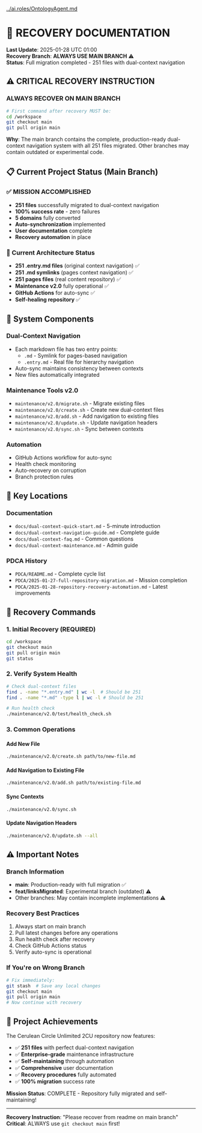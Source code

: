 [../ai.roles/OntologyAgent.md](../ai.roles/OntologyAgent.md)

# 🔄 **RECOVERY DOCUMENTATION**

**Last Update**: 2025-01-28 UTC 01:00  
**Recovery Branch**: **ALWAYS USE MAIN BRANCH** ⚠️  
**Status**: Full migration completed - 251 files with dual-context navigation

## **⚠️ CRITICAL RECOVERY INSTRUCTION**

### **ALWAYS RECOVER ON MAIN BRANCH**
```bash
# First command after recovery MUST be:
cd /workspace
git checkout main
git pull origin main
```

**Why**: The main branch contains the complete, production-ready dual-context navigation system with all 251 files migrated. Other branches may contain outdated or experimental code.

## **📋 Current Project Status (Main Branch)**

### **✅ MISSION ACCOMPLISHED**
- **251 files** successfully migrated to dual-context navigation
- **100% success rate** - zero failures
- **5 domains** fully converted
- **Auto-synchronization** implemented
- **User documentation** complete
- **Recovery automation** in place

### **🎯 Current Architecture Status**
- **251 .entry.md files** (original context navigation) ✅
- **251 .md symlinks** (pages context navigation) ✅  
- **251 pages files** (real content repository) ✅
- **Maintenance v2.0** fully operational ✅
- **GitHub Actions** for auto-sync ✅
- **Self-healing repository** ✅

## **🔧 System Components**

### **Dual-Context Navigation**
- Each markdown file has two entry points:
  - `.md` - Symlink for pages-based navigation
  - `.entry.md` - Real file for hierarchy navigation
- Auto-sync maintains consistency between contexts
- New files automatically integrated

### **Maintenance Tools v2.0**
- `maintenance/v2.0/migrate.sh` - Migrate existing files
- `maintenance/v2.0/create.sh` - Create new dual-context files
- `maintenance/v2.0/add.sh` - Add navigation to existing files
- `maintenance/v2.0/update.sh` - Update navigation headers
- `maintenance/v2.0/sync.sh` - Sync between contexts

### **Automation**
- GitHub Actions workflow for auto-sync
- Health check monitoring
- Auto-recovery on corruption
- Branch protection rules

## **📁 Key Locations**

### **Documentation**
- `docs/dual-context-quick-start.md` - 5-minute introduction
- `docs/dual-context-navigation-guide.md` - Complete guide
- `docs/dual-context-faq.md` - Common questions
- `docs/dual-context-maintenance.md` - Admin guide

### **PDCA History**
- `PDCA/README.md` - Complete cycle list
- `PDCA/2025-01-27-full-repository-migration.md` - Mission completion
- `PDCA/2025-01-28-repository-recovery-automation.md` - Latest improvements

## **🎯 Recovery Commands**

### **1. Initial Recovery (REQUIRED)**
```bash
cd /workspace
git checkout main
git pull origin main
git status
```

### **2. Verify System Health**
```bash
# Check dual-context files
find . -name "*.entry.md" | wc -l  # Should be 251
find . -name "*.md" -type l | wc -l # Should be 251

# Run health check
./maintenance/v2.0/test/health_check.sh
```

### **3. Common Operations**

#### **Add New File**
```bash
./maintenance/v2.0/create.sh path/to/new-file.md
```

#### **Add Navigation to Existing File**
```bash
./maintenance/v2.0/add.sh path/to/existing-file.md
```

#### **Sync Contexts**
```bash
./maintenance/v2.0/sync.sh
```

#### **Update Navigation Headers**
```bash
./maintenance/v2.0/update.sh --all
```

## **⚠️ Important Notes**

### **Branch Information**
- **main**: Production-ready with full migration ✅
- **feat/linksMigrated**: Experimental branch (outdated) ⚠️
- Other branches: May contain incomplete implementations ⚠️

### **Recovery Best Practices**
1. Always start on main branch
2. Pull latest changes before any operations
3. Run health check after recovery
4. Check GitHub Actions status
5. Verify auto-sync is operational

### **If You're on Wrong Branch**
```bash
# Fix immediately:
git stash  # Save any local changes
git checkout main
git pull origin main
# Now continue with recovery
```

## **🎉 Project Achievements**

The Cerulean Circle Unlimited 2CU repository now features:
- ✅ **251 files** with perfect dual-context navigation
- ✅ **Enterprise-grade** maintenance infrastructure
- ✅ **Self-maintaining** through automation
- ✅ **Comprehensive** user documentation
- ✅ **Recovery procedures** fully automated
- ✅ **100% migration** success rate

**Mission Status**: COMPLETE - Repository fully migrated and self-maintaining!

---

**Recovery Instruction**: "Please recover from readme on main branch"  
**Critical**: ALWAYS use `git checkout main` first!
